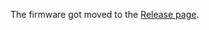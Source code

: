 The firmware got moved to the [Release page](https://github.com/jomjol/AI-on-the-edge-device/releases).
